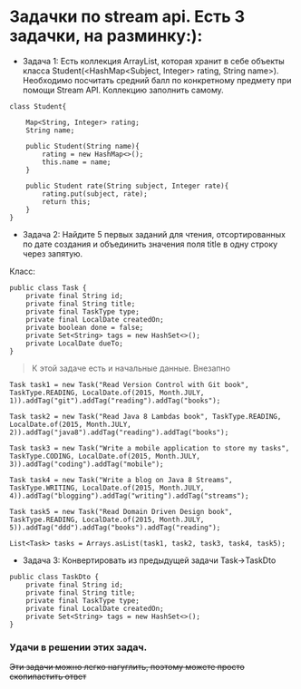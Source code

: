 # Задачки по stream api. Есть 3 задачки, на разминку:):
* Задача 1:
Есть коллекция ArrayList, которая хранит в себе объекты класса Student(<HashMap<Subject, Integer> rating, String name>). Необходимо посчитать средний балл по конкретному предмету при помощи Stream API. Коллекцию заполнить самому. 
```
class Student{

    Map<String, Integer> rating;
    String name;

    public Student(String name){
        rating = new HashMap<>();
        this.name = name;
    }

    public Student rate(String subject, Integer rate){
        rating.put(subject, rate);
        return this;
    }
}
```
* Задача 2:
Найдите 5 первых заданий для чтения, отсортированных по дате создания и объединить значения поля title в одну строку через запятую.

Класс:
```
public class Task {
    private final String id;
    private final String title;
    private final TaskType type;
    private final LocalDate createdOn;
    private boolean done = false;
    private Set<String> tags = new HashSet<>();
    private LocalDate dueTo;
}
```

> К этой задаче есть и начальные данные. Внезапно
```
Task task1 = new Task("Read Version Control with Git book", TaskType.READING, LocalDate.of(2015, Month.JULY, 1)).addTag("git").addTag("reading").addTag("books");

Task task2 = new Task("Read Java 8 Lambdas book", TaskType.READING, LocalDate.of(2015, Month.JULY, 2)).addTag("java8").addTag("reading").addTag("books");

Task task3 = new Task("Write a mobile application to store my tasks", TaskType.CODING, LocalDate.of(2015, Month.JULY, 3)).addTag("coding").addTag("mobile");

Task task4 = new Task("Write a blog on Java 8 Streams", TaskType.WRITING, LocalDate.of(2015, Month.JULY, 4)).addTag("blogging").addTag("writing").addTag("streams");

Task task5 = new Task("Read Domain Driven Design book", TaskType.READING, LocalDate.of(2015, Month.JULY, 5)).addTag("ddd").addTag("books").addTag("reading");

List<Task> tasks = Arrays.asList(task1, task2, task3, task4, task5);
```
* Задача 3:
Конвертировать из предыдущей задачи Task->TaskDto
```
public class TaskDto {
    private final String id;
    private final String title;
    private final TaskType type;
    private final LocalDate createdOn;
    private Set<String> tags = new HashSet<>();
}
```
### Удачи в решении этих задач. 

~~Эти задачи можно легко нагуглить, поэтому можете просто скопипастить ответ~~
